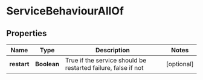 

# ServiceBehaviourAllOf

## Properties

Name | Type | Description | Notes
------------ | ------------- | ------------- | -------------
**restart** | **Boolean** | True if the service should be restarted failure, false if not  |  [optional]




